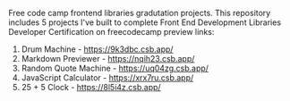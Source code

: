 Free code camp frontend libraries gradutation projects.
This repository includes 5 projects I've built to complete Front End Development Libraries
Developer Certification on freecodecamp preview links:
1. Drum Machine - https://9k3dbc.csb.app/
2. Markdown Previewer - https://nqih23.csb.app/
3. Random Quote Machine - https://uq04zg.csb.app/
4. JavaScript Calculator - https://xrx7ru.csb.app/
5. 25 + 5 Clock - https://8l5i4z.csb.app/
